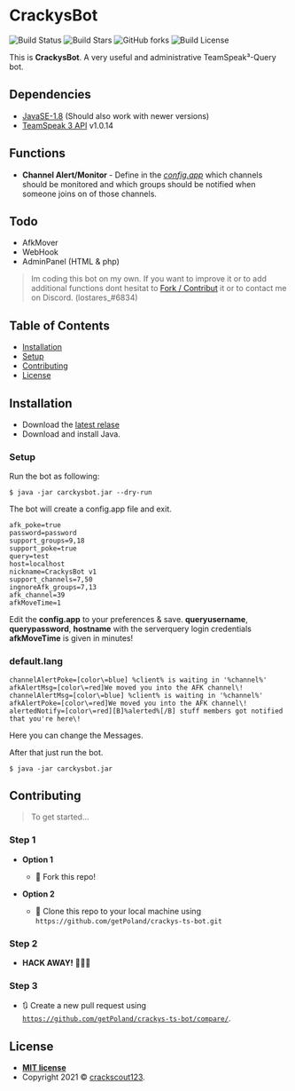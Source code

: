 
#  CrackysBot
![Build Status](https://img.shields.io/github/issues/getPoland/crackys-ts-bot.svg?style=flat-square) ![Build Stars](https://img.shields.io/github/stars/getPoland/crackys-ts-bot.svg?style=flat-square) ![GitHub forks](https://img.shields.io/github/forks/getPoland/crackys-ts-bot?style=flat-square) ![Build License](https://img.shields.io/github/license/getPoland/crackys-ts-bot.svg?style=flat-square)

This is  **CrackysBot**. A very useful and administrative TeamSpeak³-Query bot.

## Dependencies

- <a href="https://www.oracle.com/de/java/technologies/javase/javase8-archive-downloads.html">JavaSE-1.8</a> (Should also work with newer versions)
- <a href="https://github.com/TheHolyWaffle/TeamSpeak-3-Java-API">TeamSpeak 3 API</a> v1.0.14 

## Functions 
- **Channel Alert/Monitor**  - Define in the [*config.app*](#setup) which channels should be monitored and which groups should be notified when someone joins on of those channels.

## Todo
+ AfkMover
+ WebHook
+ AdminPanel (HTML & php)

> Im coding this bot on my own. If you want to improve it or to add additional functions dont hesitat to [Fork / Contribut](#contributing) it or to contact me on Discord. (lostares_#6834)

## Table of Contents 

- [Installation](#installation)
- [Setup](#setup)
- [Contributing](#contributing)
- [License](#license)

## Installation

- Download the [latest relase](https://github.com/getPoland/crackys-ts-bot/releases)
- Download and install Java.

### Setup
Run the bot as following:
```shell
$ java -jar carckysbot.jar --dry-run
```
The bot will create a config.app file and exit.
```app
afk_poke=true
password=password
support_groups=9,18
support_poke=true
query=test
host=localhost
nickname=CrackysBot v1
support_channels=7,50
ingnoreAfk_groups=7,13
afk_channel=39
afkMoveTime=1 
```
 Edit the **config.app** to your preferences & save. **queryusername**, **querypassword**, **hostname** with the serverquery login credentials
 **afkMoveTime** is given in minutes!

### default.lang
```lang
channelAlertPoke=[color\=blue] %client% is waiting in '%channel%'
afkAlertMsg=[color\=red]We moved you into the AFK channel\!
channelAlertMsg=[color\=blue] %client% is waiting in '%channel%'
afkAlertPoke=[color\=red]We moved you into the AFK channel\!
alertedNotify=[color\=red][B]%alerted%[/B] stuff members got notified that you're here\!
```
Here you can change the Messages.

After that just run the bot.
```shell
$ java -jar carckysbot.jar 
```

## Contributing

> To get started...

### Step 1

- **Option 1**
    - 🍴 Fork this repo!

- **Option 2**
    - 👯 Clone this repo to your local machine using `https://github.com/getPoland/crackys-ts-bot.git`

### Step 2

- **HACK AWAY!** 🔨🔨🔨

### Step 3

- 🔃 Create a new pull request using <a href="https://github.com/getPoland/crackys-ts-bot/compare/" target="_blank">`https://github.com/getPoland/crackys-ts-bot/compare/`</a>.


## License

- **[MIT license](http://opensource.org/licenses/mit-license.php)**
- Copyright 2021 © <a href="https://crackscout123.de" target="_blank">crackscout123</a>.
